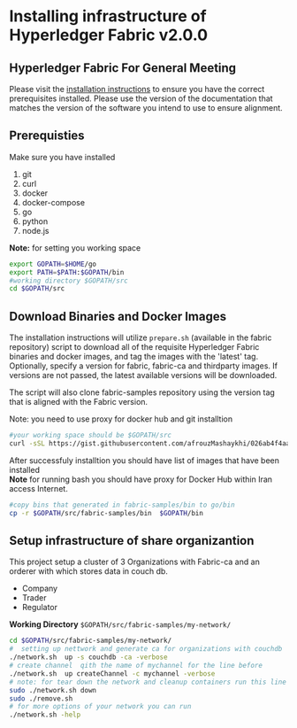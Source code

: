 [//]: # (SPDX-License-Identifier: CC-BY-4.0)
# Installing infrastructure of Hyperledger Fabric v2.0.0
## Hyperledger Fabric For General Meeting

Please visit the [installation instructions](https://hyperledger-fabric.readthedocs.io/en/latest/prereqs.html)
to ensure you have the correct prerequisites installed. Please use the
version of the documentation that matches the version of the software you
intend to use to ensure alignment.

## Prerequisties 

Make sure you have installed 
1. git
2. curl
3. docker
4. docker-compose
5. go
6. python
7. node.js

**Note:** for setting you working space
```bash
export GOPATH=$HOME/go
export PATH=$PATH:$GOPATH/bin
#working directory $GOPATH/src
cd $GOPATH/src
```
## Download Binaries and Docker Images

The installation instructions will utilize `prepare.sh` (available in the fabric repository)
script to download all of the requisite Hyperledger Fabric binaries and docker
images, and tag the images with the 'latest' tag. Optionally,
specify a version for fabric, fabric-ca and thirdparty images. If versions
are not passed, the latest available versions will be downloaded.

The script will also clone fabric-samples repository using the version tag that
is aligned with the Fabric version.

Note: you need to use proxy for docker hub and git installtion

```bash
#your working space should be $GOPATH/src
curl -sSL https://gist.githubusercontent.com/afrouzMashaykhi/026ab4f4aa825915c2c9d30001da43d6/raw/7b8746e11f8c59cc25580f6776d1da1665068925/prepare.sh | bash -s -- 2.0.0 1.4.6 0.4.18

```
After successfuly installtion you should have list of images that have been installed<br/>
**Note** for running bash you should have proxy for Docker Hub within Iran access Internet.<br/>
```bash
#copy bins that generated in fabric-samples/bin to go/bin
cp -r $GOPATH/src/fabric-samples/bin  $GOPATH/bin

```

## Setup infrastructure of share organizantion

This project setup a cluster of 3 Organizations with Fabric-ca and an orderer with which stores data in couch db.
 - Company
 - Trader
 - Regulator

 **Working Directory** `$GOPATH/src/fabric-samples/my-network/` 

 ```bash
 cd $GOPATH/src/fabric-samples/my-network/
 #  setting up nettwork and generate ca for organizations with couchdb
./network.sh  up -s couchdb -ca -verbose
# create channel  qith the name of mychannel for the line before
./network.sh  up createChannel -c mychannel -verbose 
# note: for tear down the network and cleanup containers run this line
sudo ./network.sh down
sudo ./remove.sh
# for more options of your network you can run
./network.sh -help
 ```

